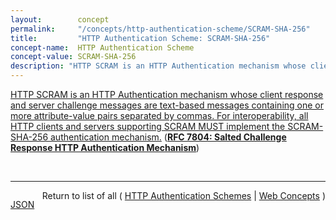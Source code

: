 ```yaml
---
layout:        concept
permalink:     "/concepts/http-authentication-scheme/SCRAM-SHA-256"
title:         "HTTP Authentication Scheme: SCRAM-SHA-256"
concept-name:  HTTP Authentication Scheme
concept-value: SCRAM-SHA-256
description: "HTTP SCRAM is an HTTP Authentication mechanism whose client response and server challenge messages are text-based messages containing one or more attribute-value pairs separated by commas. For interoperability, all HTTP clients and servers supporting SCRAM MUST implement the SCRAM-SHA-256 authentication mechanism."
---
```


[HTTP SCRAM is an HTTP Authentication mechanism whose client response and server challenge messages are text-based messages containing one or more attribute-value pairs separated by commas. For interoperability, all HTTP clients and servers supporting SCRAM MUST implement the SCRAM-SHA-256 authentication mechanism.](https://datatracker.ietf.org/doc/html/rfc7804#section-5 "Read documentation for HTTP Authentication Scheme &#34;SCRAM-SHA-256&#34;") (**[RFC 7804: Salted Challenge Response HTTP Authentication Mechanism](/specs/IETF/RFC/7804 "This specification describes a family of HTTP authentication mechanisms called the Salted Challenge Response Authentication Mechanism (SCRAM), which provides a more robust authentication mechanism than a plaintext password protected by Transport Layer Security (TLS) and avoids the deployment obstacles presented by earlier TLS-protected challenge response authentication mechanisms.")**)

<br/>
<hr/>

<p style="float : left"><a href="./SCRAM-SHA-256.json" title="JSON representing this particular Web Concept value">JSON</a></p>
<p style="text-align: right">Return to list of all ( <a href="../http-authentication-scheme/">HTTP Authentication Schemes</a> | <a href="../">Web Concepts</a> )</p>
